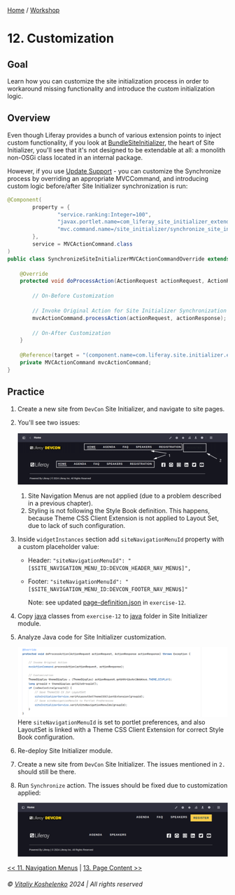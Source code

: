 [Home](../../../README.md) / [Workshop](../README.md) 

# 12. Customization

## Goal 

Learn how you can customize the site initialization process in order to workaround missing functionality and introduce the custom initialization logic.

## Overview

Even though Liferay provides a bunch of various extension points to inject custom functionality, if you look at [BundleSiteInitializer](https://github.com/liferay/liferay-portal/blob/master/modules/apps/site-initializer/site-initializer-extender/site-initializer-extender/src/main/java/com/liferay/site/initializer/extender/internal/BundleSiteInitializer.java), the heart of Site Initializer, you'll see that it's not designed to be extendable at all: a monolith non-OSGi class located in an internal package.

However, if you use [Update Support](../03-update-support/README.md) - you can customize the Synchronize process by overriding an appropriate MVCCommand, and introducing custom logic before/after Site Initializer synchronization is run:

```java
@Component(
        property = {
                "service.ranking:Integer=100",
                "javax.portlet.name=com_liferay_site_initializer_extender_web_SiteInitializerPortlet",
                "mvc.command.name=/site_initializer/synchronize_site_initializer"
        },
        service = MVCActionCommand.class
)
public class SynchronizeSiteInitializerMVCActionCommandOverride extends BaseMVCActionCommand {

    @Override
    protected void doProcessAction(ActionRequest actionRequest, ActionResponse actionResponse) throws Exception {

        // On-Before Customization 
        
        // Invoke Original Action for Site Initializer Synchronization
        mvcActionCommand.processAction(actionRequest, actionResponse);

        // On-After Customization 
    }

    @Reference(target = "(component.name=com.liferay.site.initializer.extender.web.internal.portlet.action.SynchronizeSiteInitializerMVCActionCommand)")
    private MVCActionCommand mvcActionCommand;
}
```

## Practice

1. Create a new site from `DevCon` Site Initializer, and navigate to site pages.
2. You'll see two issues:

   ![01.png](images/01.png)
    1) Site Navigation Menus are not applied (due to a problem described in a previous chapter).
    2) Styling is not following the Style Book definition. This happens, because Theme CSS Client Extension is not applied to Layout Set, due to lack of such configuration.


3. Inside `widgetInstances` section add `siteNavigationMenuId` property with a custom placeholder value:

   - Header: `"siteNavigationMenuId": "[$SITE_NAVIGATION_MENU_ID:DEVCON_HEADER_NAV_MENU$]",`
   - Footer: `"siteNavigationMenuId": "[$SITE_NAVIGATION_MENU_ID:DEVCON_FOOTER_NAV_MENU$]"`
   
      Note: see updated [page-definition.json](../../../exercises/exercise-12/layout-page-templates/master-pages/devcon-main/page-definition.json) in `exercise-12`.

4. Copy [java](../../../exercises/exercise-12/src/main/java) classes from `exercise-12` to [java](../../../modules/devcon-site-initializer/src/main/java) folder in Site Initializer module. 
5. Analyze Java code for Site Initializer customization.

   ![02.png](images/02.png)
   Here `siteNavigationMenuId` is set to portlet preferences, and also LayoutSet is linked with a Theme CSS Client Extension for correct Style Book configuration. 

6. Re-deploy Site Initializer module.
7. Create a new site from `DevCon` Site Initializer. The issues mentioned in `2.` should still be there.
8. Run `Synchronize` action. The issues should be fixed due to customization applied:

   ![03.png](images/03.png)

[<< 11. Navigation Menus](../11-navigation-menus/README.md) | [13. Page Content >>](../13-page-content/README.md)

###### © [Vitaliy Koshelenko](https://www.linkedin.com/in/vitaliy-koshelenko) 2024 | All rights reserved